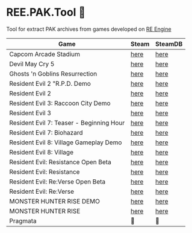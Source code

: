 # REE.PAK.Tool :see_no_evil:
Tool for extract PAK archives from games developed on [RE Engine](https://en.wikipedia.org/wiki/RE_Engine)

| Game   | Steam   | SteamDB   |
|---      |---    |---    |
| Capcom Arcade Stadium | [here](https://store.steampowered.com/app/1515950) | [here](https://steamdb.info/app/1515950)
| Devil May Cry 5 | [here](https://store.steampowered.com/app/601150) | [here](https://steamdb.info/app/601150)
| Ghosts 'n Goblins Resurrection | [here](https://store.steampowered.com/app/1375400) | [here](https://steamdb.info/app/1375400)
| Resident Evil 2 "R.P.D. Demo | [here](https://store.steampowered.com/app/1168280) | [here](https://steamdb.info/app/1168280)
| Resident Evil 2 | [here](https://store.steampowered.com/app/883710) | [here](https://steamdb.info/app/883710)
| Resident Evil 3: Raccoon City Demo | [here](https://store.steampowered.com/app/1173690) | [here](https://steamdb.info/app/1173690)
| Resident Evil 3 | [here](https://store.steampowered.com/app/883710) | [here](https://steamdb.info/app/883710)
| Resident Evil 7: Teaser - Beginning Hour | [here](https://store.steampowered.com/app/530620) | [here](https://steamdb.info/app/530620)
| Resident Evil 7: Biohazard | [here](https://store.steampowered.com/app/418370) | [here](https://steamdb.info/app/418370)
| Resident Evil 8: Village Gameplay Demo | [here](https://store.steampowered.com/app/1541780) | [here](https://steamdb.info/app/1541780)
| Resident Evil 8: Village | [here](https://store.steampowered.com/app/1196590) | [here](https://steamdb.info/app/1196590)
| Resident Evil: Resistance Open Beta | [here](https://store.steampowered.com/app/1173710) | [here](https://steamdb.info/app/1173710)
| Resident Evil: Resistance | [here](https://store.steampowered.com/app/952070) | [here](https://steamdb.info/app/952070)
| Resident Evil: Re:Verse Open Beta | [here](https://store.steampowered.com/app/1541760) | [here](https://steamdb.info/app/1541760)
| Resident Evil: Re:Verse | [here](https://store.steampowered.com/app/1236300) | [here](https://steamdb.info/app/1236300)
| MONSTER HUNTER RISE DEMO | [here](https://store.steampowered.com/app/1641480) | [here](https://steamdb.info/app/1641480)
| MONSTER HUNTER RISE | [here](https://store.steampowered.com/app/1446780) | [here](https://steamdb.info/app/1446780)
| Pragmata | 👀 | 👀
